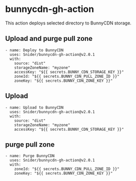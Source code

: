 # bunnycdn-gh-action

This action deploys selected directory to BunnyCDN storage. 


## Upload and purge pull zone
````
- name: Deploy to BunnyCDN
  uses: Snider/bunnycdn-gh-action@v2.0.1
  with:
    source: "dist"
    storageZoneName: "myzone"
    accessKey: "${{ secrets.BUNNY_CDN_STORAGE_KEY }}"
    zoneId: "${{ secrets.BUNNY_CDN_PULL_ZONE_ID }}"
    zoneKey: "${{ secrets.BUNNY_CDN_ZONE_KEY }}"
````

## Upload 
````
- name: Upload to BunnyCDN
  uses: Snider/bunnycdn-gh-action@v2.0.1
  with:
    source: "dist"
    storageZoneName: "myzone"
    accessKey: "${{ secrets.BUNNY_CDN_STORAGE_KEY }}"
````

##  purge pull zone
````
- name: Purge BunnyCDN
  uses: Snider/bunnycdn-gh-action@v2.0.1
  with:
    zoneId: "${{ secrets.BUNNY_CDN_PULL_ZONE_ID }}"
    zoneKey: "${{ secrets.BUNNY_CDN_ZONE_KEY }}"
````
